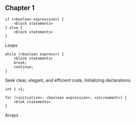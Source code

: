 ## Chapter 1
```
if (<boolean expressino>) {
	<block statements>
} else {
	<block statements>
}
```

Loops
```
while (<boolean express>) {
 	<block statements>
 	break;
 	continue;
}
```

Seek clear, elegant, and efficient code, Initializing declarations.
```
int i =1;
```

```
for (<initialize>; <boolean expression>; <increament>) {
	<blok statements>
}
```

Arrays
